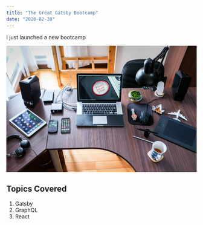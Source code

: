 ```yaml
---
title: "The Great Gatsby Bootcamp"
date: "2020-02-20"
---
```


I just launched a new bootcamp

![Workspace](./image.jpeg)

## Topics Covered

1. Gatsby
2. GraphQL
3. React
